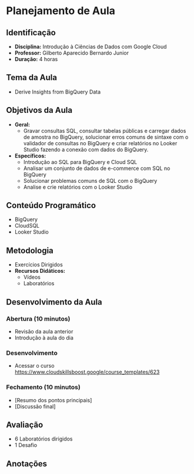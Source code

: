 # Planejamento de Aula

## Identificação
- **Disciplina:** Introdução à Ciências de Dados com Google Cloud
- **Professor:** Gilberto Aparecido Bernardo Junior
- **Duração:** 4 horas

## Tema da Aula
- Derive Insights from BigQuery Data
  
## Objetivos da Aula
- **Geral:** 
  - Gravar consultas SQL, consultar tabelas públicas e carregar dados de amostra no BigQuery, solucionar erros comuns de sintaxe com o validador de consultas no BigQuery e criar relatórios no Looker Studio fazendo a conexão com dados do BigQuery.
- **Específicos:**
  - Introdução ao SQL para BigQuery e Cloud SQL
  - Analisar um conjunto de dados de e-commerce com SQL no BigQuery
  - Solucionar problemas comuns de SQL com o BigQuery
  - Analise e crie relatórios com o Looker Studio

## Conteúdo Programático
- BigQuery
- CloudSQL
- Looker Studio

## Metodologia
- Exercícios Dirigidos
- **Recursos Didáticos:**
  - Vídeos
  - Laboratórios

## Desenvolvimento da Aula

### Abertura (10 minutos)
- Revisão da aula anterior
- Introdução à aula do dia

### Desenvolvimento 
- Acessar o curso https://www.cloudskillsboost.google/course_templates/623

### Fechamento (10 minutos)
- [Resumo dos pontos principais]
- [Discussão final]

## Avaliação
- 6 Laboratórios dirigidos
- 1 Desafio

## Anotações

